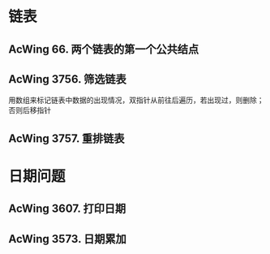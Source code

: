 # 链表
## AcWing 66. 两个链表的第一个公共结点

## AcWing 3756. 筛选链表
用数组来标记链表中数据的出现情况，双指针从前往后遍历，若出现过，则删除；否则后移指针

## AcWing 3757. 重排链表

# 日期问题
## AcWing 3607. 打印日期

## AcWing 3573. 日期累加
